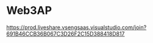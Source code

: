 # Web3AP
https://prod.liveshare.vsengsaas.visualstudio.com/join?691B46CCB36B067C3D26F2C15D388418D817
